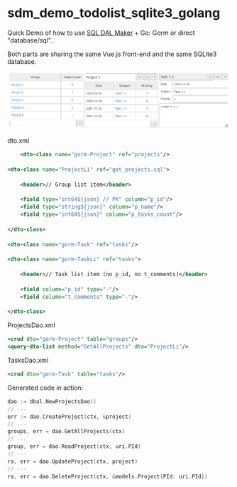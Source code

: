 # sdm_demo_todolist_sqlite3_golang
Quick Demo of how to use [SQL DAL Maker](https://github.com/panedrone/sqldalmaker) + Go: Gorm or direct "database/sql".

Both parts are sharing the same Vue.js front-end and the same SQLite3 database.

![demo-go.png](demo-go.png)

dto.xml
```xml
    <dto-class name="gorm-Project" ref="projects"/>

<dto-class name="ProjectLi" ref="get_projects.sql">

    <header>// Group list item</header>
    
    <field type="int64${json} // PK" column="p_id"/>
    <field type="string${json}" column="p_name"/>
    <field type="int64${json}" column="p_tasks_count"/>

</dto-class>

<dto-class name="gorm-Task" ref="tasks"/>

<dto-class name="gorm-TaskLi" ref="tasks">

    <header>// Task list item (no p_id, no t_comments)</header>
    
    <field column="p_id" type="-"/>
    <field column="t_comments" type="-"/>

</dto-class>
```
ProjectsDao.xml
```xml
<crud dto="gorm-Project" table="groups"/>
<query-dto-list method="GetAllProjects" dto="ProjectLi"/>
```
TasksDao.xml
```xml
<crud dto="gorm-Task" table="tasks"/>
```
Generated code in action:
```go
dao := dbal.NewProjectsDao()
// ---
err := dao.CreateProject(ctx, &project)
// ---
groups, err = dao.GetAllProjects(ctx)
// ---
group, err = dao.ReadProject(ctx, uri.PId)
// ---
ra, err = dao.UpdateProject(ctx, project)
// ---
ra, err = dao.DeleteProject(ctx, &models.Project{PId: uri.PId})
```